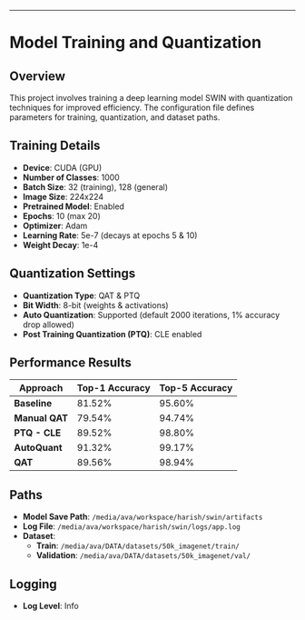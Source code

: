 

---

# Model Training and Quantization  

## Overview  
This project involves training a deep learning model SWIN with quantization techniques for improved efficiency. The configuration file defines parameters for training, quantization, and dataset paths.  

## Training Details  
- **Device**: CUDA (GPU)  
- **Number of Classes**: 1000  
- **Batch Size**: 32 (training), 128 (general)  
- **Image Size**: 224x224  
- **Pretrained Model**: Enabled  
- **Epochs**: 10 (max 20)  
- **Optimizer**: Adam  
- **Learning Rate**: 5e-7 (decays at epochs 5 & 10)  
- **Weight Decay**: 1e-4  

## Quantization Settings  
- **Quantization Type**: QAT & PTQ  
- **Bit Width**: 8-bit (weights & activations)  
- **Auto Quantization**: Supported (default 2000 iterations, 1% accuracy drop allowed)  
- **Post Training Quantization (PTQ)**: CLE enabled  

## Performance Results  

| Approach     | Top-1 Accuracy | Top-5 Accuracy |  
|-------------|--------------|--------------|  
| **Baseline** | 81.52%       | 95.60%       |  
| **Manual QAT** | 79.54%       | 94.74%       |  
| **PTQ - CLE** | 89.52%       | 98.80%       |  
| **AutoQuant** | 91.32%       | 99.17%       |  
| **QAT**       | 89.56%       | 98.94%       |  

## Paths  
- **Model Save Path**: `/media/ava/workspace/harish/swin/artifacts`  
- **Log File**: `/media/ava/workspace/harish/swin/logs/app.log`  
- **Dataset**:  
  - **Train**: `/media/ava/DATA/datasets/50k_imagenet/train/`  
  - **Validation**: `/media/ava/DATA/datasets/50k_imagenet/val/`  

## Logging  
- **Log Level**: Info  
